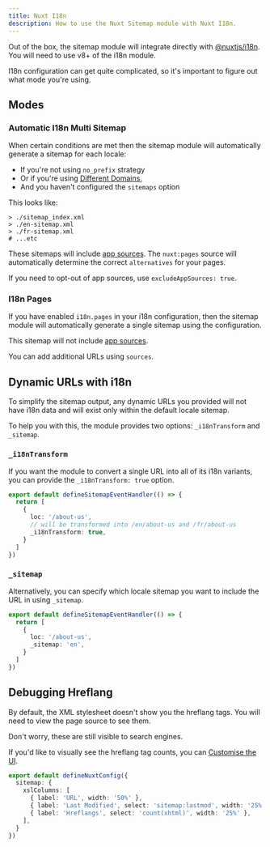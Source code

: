```yaml
---
title: Nuxt I18n
description: How to use the Nuxt Sitemap module with Nuxt I18n.
---
```


Out of the box, the sitemap module will integrate directly with [@nuxtjs/i18n](https://i18n.nuxtjs.org/).
You will need to use v8+ of the i18n module.

I18n configuration can get quite complicated, so it's important to figure out what mode you're using.

## Modes

### Automatic I18n Multi Sitemap

When certain conditions are met then the sitemap module will automatically generate a sitemap for each locale:
- If you're not using `no_prefix` strategy
- Or if you're using [Different Domains](https://i18n.nuxtjs.org/docs/v7/different-domains),
- And you haven't configured the `sitemaps` option

This looks like:
```shell
> ./sitemap_index.xml
> ./en-sitemap.xml
> ./fr-sitemap.xml
# ...etc
```

These sitemaps will include [app sources](/sitemap/getting-started/data-sources). The `nuxt:pages` source
will automatically determine the correct `alternatives` for your pages.

If you need to opt-out of app sources, use `excludeAppSources: true`.

### I18n Pages

If you have enabled `i18n.pages` in your i18n configuration, then the sitemap module will automatically generate a single sitemap
using the configuration.

This sitemap will not include [app sources](/sitemap/getting-started/data-sources).

You can add additional URLs using `sources`.

## Dynamic URLs with i18n

To simplify the sitemap output, any dynamic URLs you provided will not have i18n data and will exist
only within the default locale sitemap.

To help you with this, the module provides two options: `_i18nTransform` and `_sitemap`.

### `_i18nTransform`

If you want the module to convert a single URL into all of its i18n variants, you can provide the `_i18nTransform: true` option.

```ts [server/api/__sitemap__/urls.ts]
export default defineSitemapEventHandler(() => {
  return [
    {
      loc: '/about-us',
      // will be transformed into /en/about-us and /fr/about-us
      _i18nTransform: true,
    }
  ]
})
```

### `_sitemap`

Alternatively, you can specify which locale sitemap you want to include the URL in using `_sitemap`.

```ts [server/api/__sitemap__/urls.ts]
export default defineSitemapEventHandler(() => {
  return [
    {
      loc: '/about-us',
      _sitemap: 'en',
    }
  ]
})
```

## Debugging Hreflang

By default, the XML stylesheet doesn't show you the hreflang tags. You will need to view the page source to see them.

Don't worry, these are still visible to search engines.

If you'd like to visually see the hreflang tag counts, you can [Customise the UI](/sitemap/guides/customising-ui).

```ts
export default defineNuxtConfig({
  sitemap: {
    xslColumns: [
      { label: 'URL', width: '50%' },
      { label: 'Last Modified', select: 'sitemap:lastmod', width: '25%' },
      { label: 'Hreflangs', select: 'count(xhtml)', width: '25%' },
    ],
  }
})
```
